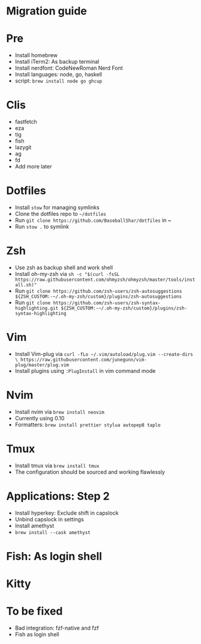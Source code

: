 # Migration guide

# Pre
- Install homebrew
- Install iTerm2: As backup terminal
- Install nerdfont: CodeNewRoman Nerd Font
- Install languages: node, go, haskell
- script: `brew install node go ghcup`

# Clis
- fastfetch
- eza
- tig
- fish
- lazygit
- ag
- fd
- Add more later

# Dotfiles
- Install `stow` for managing symlinks
- Clone the dotfiles repo to `~/dotfiles`
- Run `git clone https://github.com/BaseballShar/dotfiles` in ~
- Run `stow .` to symlink

# Zsh
- Use zsh as backup shell and work shell
- Install oh-my-zsh via `sh -c "$(curl -fsSL https://raw.githubusercontent.com/ohmyzsh/ohmyzsh/master/tools/install.sh)"`
- Run `git clone https://github.com/zsh-users/zsh-autosuggestions ${ZSH_CUSTOM:-~/.oh-my-zsh/custom}/plugins/zsh-autosuggestions`
- Run `git clone https://github.com/zsh-users/zsh-syntax-highlighting.git ${ZSH_CUSTOM:-~/.oh-my-zsh/custom}/plugins/zsh-syntax-highlighting`

# Vim
- Install Vim-plug via `curl -fLo ~/.vim/autoload/plug.vim --create-dirs \
    https://raw.githubusercontent.com/junegunn/vim-plug/master/plug.vim`
- Install plugins using `:PlugInstall` in vim command mode

# Nvim
- Install nvim via `brew install neovim`
- Currently using 0.10
- Formatters: `brew install prettier stylua autopep8 taplo`

# Tmux
- Install tmux via `brew install tmux`
- The configuration should be sourced and working flawlessly

# Applications: Step 2
- Install hyperkey: Exclude shift in capslock
- Unbind capslock in settings
- Install amethyst
- `brew install --cask amethyst`

# Fish: As login shell

# Kitty

# To be fixed
- Bad integration: fzf-native and fzf
- Fish as login shell
